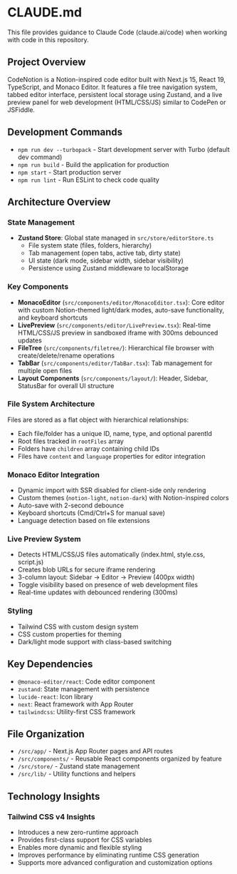 # CLAUDE.md

This file provides guidance to Claude Code (claude.ai/code) when working with code in this repository.

## Project Overview

CodeNotion is a Notion-inspired code editor built with Next.js 15, React 19, TypeScript, and Monaco Editor. It features a file tree navigation system, tabbed editor interface, persistent local storage using Zustand, and a live preview panel for web development (HTML/CSS/JS) similar to CodePen or JSFiddle.

## Development Commands

- `npm run dev --turbopack` - Start development server with Turbo (default dev command)
- `npm run build` - Build the application for production
- `npm start` - Start production server
- `npm run lint` - Run ESLint to check code quality

## Architecture Overview

### State Management
- **Zustand Store**: Global state managed in `src/store/editorStore.ts`
  - File system state (files, folders, hierarchy)
  - Tab management (open tabs, active tab, dirty state)
  - UI state (dark mode, sidebar width, sidebar visibility)
  - Persistence using Zustand middleware to localStorage

### Key Components
- **MonacoEditor** (`src/components/editor/MonacoEditor.tsx`): Core editor with custom Notion-themed light/dark modes, auto-save functionality, and keyboard shortcuts
- **LivePreview** (`src/components/editor/LivePreview.tsx`): Real-time HTML/CSS/JS preview in sandboxed iframe with 300ms debounced updates
- **FileTree** (`src/components/filetree/`): Hierarchical file browser with create/delete/rename operations
- **TabBar** (`src/components/editor/TabBar.tsx`): Tab management for multiple open files
- **Layout Components** (`src/components/layout/`): Header, Sidebar, StatusBar for overall UI structure

### File System Architecture
Files are stored as a flat object with hierarchical relationships:
- Each file/folder has a unique ID, name, type, and optional parentId
- Root files tracked in `rootFiles` array
- Folders have `children` array containing child IDs
- Files have `content` and `language` properties for editor integration

### Monaco Editor Integration
- Dynamic import with SSR disabled for client-side only rendering
- Custom themes (`notion-light`, `notion-dark`) with Notion-inspired colors
- Auto-save with 2-second debounce
- Keyboard shortcuts (Cmd/Ctrl+S for manual save)
- Language detection based on file extensions

### Live Preview System
- Detects HTML/CSS/JS files automatically (index.html, style.css, script.js)
- Creates blob URLs for secure iframe rendering
- 3-column layout: Sidebar → Editor → Preview (400px width)
- Toggle visibility based on presence of web development files
- Real-time updates with debounced rendering (300ms)

### Styling
- Tailwind CSS with custom design system
- CSS custom properties for theming
- Dark/light mode support with class-based switching

## Key Dependencies
- `@monaco-editor/react`: Code editor component
- `zustand`: State management with persistence
- `lucide-react`: Icon library
- `next`: React framework with App Router
- `tailwindcss`: Utility-first CSS framework

## File Organization
- `/src/app/` - Next.js App Router pages and API routes
- `/src/components/` - Reusable React components organized by feature
- `/src/store/` - Zustand state management
- `/src/lib/` - Utility functions and helpers

## Technology Insights

### Tailwind CSS v4 Insights
- Introduces a new zero-runtime approach
- Provides first-class support for CSS variables
- Enables more dynamic and flexible styling
- Improves performance by eliminating runtime CSS generation
- Supports more advanced configuration and customization options